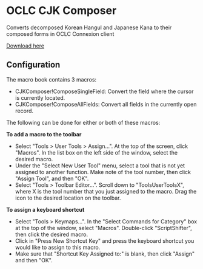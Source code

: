 # OCLC CJK Composer
Converts decomposed Korean Hangul and Japanese Kana to their composed forms in OCLC Connexion client

[Download here](https://github.com/pulibrary/OCLCJamoComposer/releases/latest/download/InstallOCLCJamoComposer.exe)

## Configuration

The macro book contains 3 macros:
- CJKComposer!ComposeSingleField: Convert the field where the cursor is currently located.
- CJKComposer!ComposeAllFields: Convert all fields in the currently open record.

The following can be done for either or both of these macros:

**To add a macro to the toolbar**
- Select "Tools > User Tools > Assign...". At the top of the screen, click "Macros". In the list box on the left side of the window, select the desired macro.
- Under the "Select New User Tool" menu, select a tool that is not yet assigned to another function. Make note of the tool number, then click "Assign Tool", and then "OK".
- Select "Tools > Toolbar Editor...". Scroll down to "ToolsUserToolsX", where X is the tool number that you just assigned to the macro. Drag the icon to the desired location on the toolbar.
  
**To assign a keyboard shortcut**
- Select "Tools > Keymaps...". In the "Select Commands for Category" box at the top of the window, select "Macros". Double-click "ScriptShifter", then click the desired macro.
- Click in "Press New Shortcut Key" and press the keyboard shortcut you would like to assign to this macro.
- Make sure that "Shortcut Key Assigned to:" is blank, then click "Assign" and then "OK".
